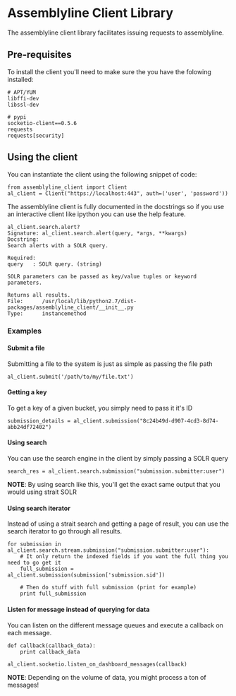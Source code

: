 # Assemblyline Client Library

The assemblyline client library facilitates issuing requests to assemblyline.

## Pre-requisites

To install the client you'll need to make sure the you have the folowing installed:

    # APT/YUM
    libffi-dev
    libssl-dev

    # pypi
    socketio-client==0.5.6
    requests
    requests[security]

## Using the client

You can instantiate the client using the following snippet of code:

    from assemblyline_client import Client
    al_client = Client("https://localhost:443", auth=('user', 'password'))

The assemblyline client is fully documented in the docstrings so if you use an interactive client like ipython you can use the help feature.

    al_client.search.alert?
    Signature: al_client.search.alert(query, *args, **kwargs)
    Docstring:
    Search alerts with a SOLR query.

    Required:
    query   : SOLR query. (string)

    SOLR parameters can be passed as key/value tuples or keyword parameters.

    Returns all results.
    File:      /usr/local/lib/python2.7/dist-packages/assemblyline_client/__init__.py
    Type:      instancemethod

### Examples

#### Submit a file

Submitting a file to the system is just as simple as passing the file path

    al_client.submit('/path/to/my/file.txt')

#### Getting a key

To get a key of a given bucket, you simply need to pass it it's ID

    submission_details = al_client.submission("8c24b49d-d907-4cd3-8d74-abb24df72402")

#### Using search

You can use the search engine in the client by simply passing a SOLR query

    search_res = al_client.search.submission("submission.submitter:user")

**NOTE**: By using search like this, you'll get the exact same output that you would using strait SOLR

#### Using search iterator

Instead of using a strait search and getting a page of result, you can use the search iterator to go through all results.

    for submission in al_client.search.stream.submission("submission.submitter:user"):
        # It only return the indexed fields if you want the full thing you need to go get it
        full_submission = al_client.submission(submission['submission.sid'])

        # Then do stuff with full submission (print for example)
        print full_submission

#### Listen for message instead of querying for data

You can listen on the different message queues and execute a callback on each message.

    def callback(callback_data):
        print callback_data

    al_client.socketio.listen_on_dashboard_messages(callback)

**NOTE**: Depending on the volume of data, you might process a ton of messages!